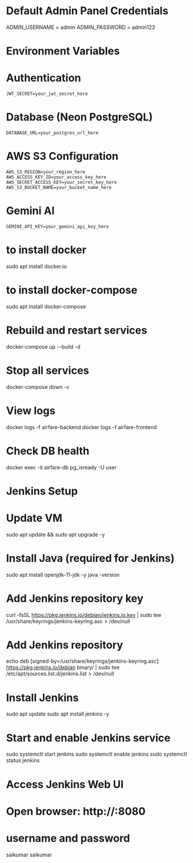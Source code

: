 # Default Admin Panel Credentials

ADMIN_USERNAME = admin
ADMIN_PASSWORD = admin123

# Environment Variables

# Authentication

    JWT_SECRET=your_jwt_secret_here

# Database (Neon PostgreSQL)

    DATABASE_URL=your_postgres_url_here

# AWS S3 Configuration

    AWS_S3_REGION=your_region_here
    AWS_ACCESS_KEY_ID=your_access_key_here
    AWS_SECRET_ACCESS_KEY=your_secret_key_here
    AWS_S3_BUCKET_NAME=your_bucket_name_here

# Gemini AI

    GEMINI_API_KEY=your_gemini_api_key_here

# to install docker

sudo apt install docker.io

# to install docker-compose

sudo apt install docker-compose

# Rebuild and restart services

docker-compose up --build -d

# Stop all services

docker-compose down -v

# View logs

docker logs -f airfare-backend
docker logs -f airfare-frontend

# Check DB health

docker exec -it airfare-db pg_isready -U user

# Jenkins Setup

# Update VM

sudo apt update && sudo apt upgrade -y

# Install Java (required for Jenkins)

sudo apt install openjdk-11-jdk -y
java -version

# Add Jenkins repository key

curl -fsSL https://pkg.jenkins.io/debian/jenkins.io.key | sudo tee \
 /usr/share/keyrings/jenkins-keyring.asc > /dev/null

# Add Jenkins repository

echo deb [signed-by=/usr/share/keyrings/jenkins-keyring.asc] \
 https://pkg.jenkins.io/debian binary/ | sudo tee \
 /etc/apt/sources.list.d/jenkins.list > /dev/null

# Install Jenkins

sudo apt update
sudo apt install jenkins -y

# Start and enable Jenkins service

sudo systemctl start jenkins
sudo systemctl enable jenkins
sudo systemctl status jenkins

# Access Jenkins Web UI

# Open browser: http://<VM-IP>:8080

# username and password

saikumar
saikumar
